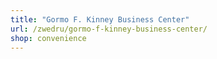 ```yaml
---
title: "Gormo F. Kinney Business Center"
url: /zwedru/gormo-f-kinney-business-center/
shop: convenience
---
```


